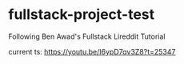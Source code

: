 # fullstack-project-test
 Following Ben Awad's Fullstack Lireddit Tutorial

current ts: https://youtu.be/I6ypD7qv3Z8?t=25347
